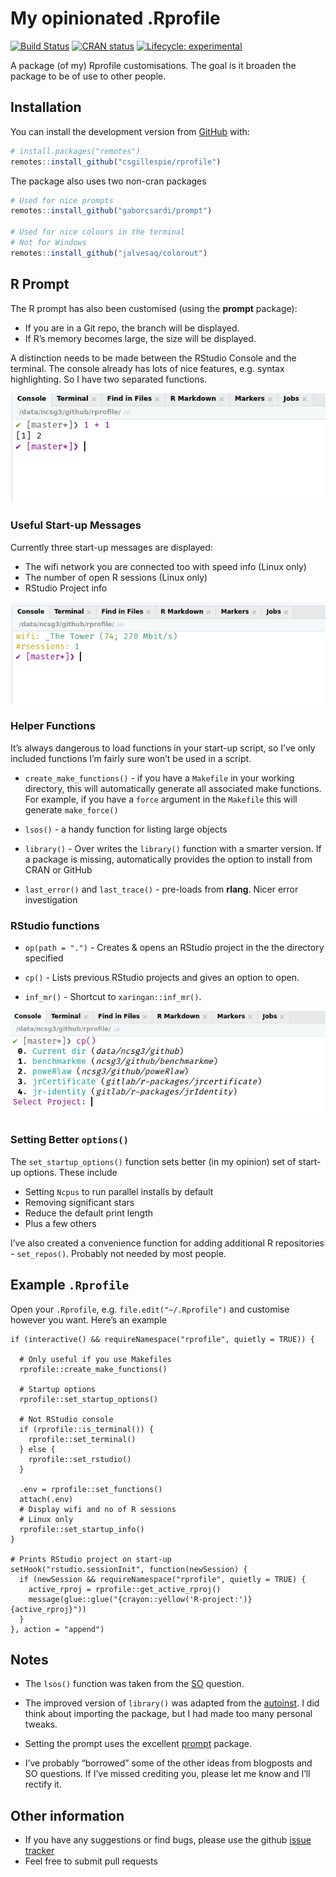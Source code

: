 
<!-- README.md is generated from README.Rmd. Please edit that file -->

# My opinionated .Rprofile

<!-- badges: start -->

[![Build
Status](https://api.travis-ci.org/csgillespie/rprofile.png?branch=master)](https://travis-ci.org/csgillespie/rprofile)
[![CRAN
status](https://www.r-pkg.org/badges/version/rprofile)](https://CRAN.R-project.org/package=rprofile)
[![Lifecycle:
experimental](https://img.shields.io/badge/lifecycle-experimental-orange.svg)](https://www.tidyverse.org/lifecycle/#experimental)
<!-- badges: end -->

A package (of my) Rprofile customisations. The goal is it broaden the
package to be of use to other people.

## Installation

You can install the development version from
[GitHub](https://github.com/) with:

``` r
# install.packages("remotes")
remotes::install_github("csgillespie/rprofile")
```

The package also uses two non-cran packages

``` r
# Used for nice prompts
remotes::install_github("gaborcsardi/prompt")

# Used for nice colours in the terminal
# Not for Windows
remotes::install_github("jalvesaq/colorout")
```

## R Prompt

The R prompt has also been customised (using the **prompt** package):

  - If you are in a Git repo, the branch will be displayed.
  - If R’s memory becomes large, the size will be displayed.

A distinction needs to be made between the RStudio Console and the
terminal. The console already has lots of nice features, e.g. syntax
highlighting. So I have two separated functions.

![](man/figures/prompt.png)

### Useful Start-up Messages

Currently three start-up messages are displayed:

  - The wifi network you are connected too with speed info (Linux only)
  - The number of open R sessions (Linux only)
  - RStudio Project info

![](man/figures/startup-message.png)

### Helper Functions

It’s always dangerous to load functions in your start-up script, so I’ve
only included functions I’m fairly sure won’t be used in a script.

  - `create_make_functions()` - if you have a `Makefile` in your working
    directory, this will automatically generate all associated make
    functions. For example, if you have a `force` argument in the
    `Makefile` this will generate `make_force()`

  - `lsos()` - a handy function for listing large objects

  - `library()` - Over writes the `library()` function with a smarter
    version. If a package is missing, automatically provides the option
    to install from CRAN or GitHub

  - `last_error()` and `last_trace()` - pre-loads from **rlang**. Nicer
    error investigation

### RStudio functions

  - `op(path = ".")` - Creates & opens an RStudio project in the the
    directory specified

  - `cp()` - Lists previous RStudio projects and gives an option to
    open.

  - `inf_mr()` - Shortcut to `xaringan::inf_mr()`.

![](man/figures/cp.png)

### Setting Better `options()`

The `set_startup_options()` function sets better (in my opinion) set of
start-up options. These include

  - Setting `Ncpus` to run parallel installs by default
  - Removing significant stars
  - Reduce the default print length
  - Plus a few others

I’ve also created a convenience function for adding additional R
repositories - `set_repos()`. Probably not needed by most people.

## Example `.Rprofile`

Open your `.Rprofile`, e.g. `file.edit("~/.Rprofile")` and customise
however you want. Here’s an example

    if (interactive() && requireNamespace("rprofile", quietly = TRUE)) {
    
      # Only useful if you use Makefiles
      rprofile::create_make_functions()
      
      # Startup options
      rprofile::set_startup_options()
      
      # Not RStudio console
      if (rprofile::is_terminal()) {
        rprofile::set_terminal()
      } else {
        rprofile::set_rstudio()
      }
    
      .env = rprofile::set_functions()
      attach(.env)
      # Display wifi and no of R sessions
      # Linux only
      rprofile::set_startup_info()
    }
    
    # Prints RStudio project on start-up
    setHook("rstudio.sessionInit", function(newSession) {
      if (newSession && requireNamespace("rprofile", quietly = TRUE) {
        active_rproj = rprofile::get_active_rproj()
        message(glue::glue("{crayon::yellow('R-project:')} {active_rproj}"))
      }
    }, action = "append")

## Notes

  - The `lsos()` function was taken from the
    [SO](https://stackoverflow.com/q/1358003/203420) question.

  - The improved version of `library()` was adapted from the
    [autoinst](https://github.com/jimhester/autoinst/). I did think
    about importing the package, but I had made too many personal
    tweaks.

  - Setting the prompt uses the excellent
    [prompt](https://github.com/gaborcsardi/prompt) package.

  - I’ve probably “borrowed” some of the other ideas from blogposts and
    SO questions. If I’ve missed crediting you, please let me know and
    I’ll rectify it.

## Other information

  - If you have any suggestions or find bugs, please use the github
    [issue tracker](https://github.com/csgillespie/rprofile/issues)
  - Feel free to submit pull requests

